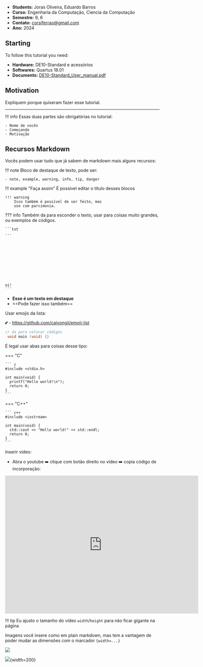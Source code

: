 - **Students:** Joras Oliveira, Eduardo Barros
- **Curso:** Engenharia da Computação, Ciencia da Computação
- **Semestre:** 9, 6
- **Contato:** corsiferrao@gmail.com
- **Ano:** 2024

## Starting

To follow this tutorial you need:

- **Hardware:** DE10-Standard e acessórios
- **Softwares:** Quartus 18.01
- **Documents:** [DE10-Standard_User_manual.pdf](https://github.com/Insper/DE10-Standard-v.1.3.0-SystemCD/tree/master/Manual)

## Motivation

Expliquem porque quiseram fazer esse tutorial.

----------------------------------------------

!!! info 
    Essas duas partes são obrigatórias no tutorial:
    
    - Nome de vocês
    - Começando
    - Motivação

## Recursos Markdown

Vocês podem usar tudo que já sabem de markdown mais alguns recursos:

!!! note 
    Bloco de destaque de texto, pode ser:
    
    - note, example, warning, info, tip, danger
    
!!! example "Faça assim"
    É possível editar o título desses blocos
    
    !!! warning
        Isso também é possível de ser feito, mas
        use com parcimonia.
    
??? info 
    Também da para esconder o texto, usar para coisas
    muito grandes, ou exemplos de códigos.
    
    ```txt
    ...
    
    
    
    
    
    
    
    
    
    
    
    oi!
    ```
    
- **Esse é um texto em destaque**
- ==Pode fazer isso também==

Usar emojis da lista:

:two_hearts: - https://github.com/caiyongji/emoji-list


```c
// da para colocar códigos
 void main (void) {}
```

É legal usar abas para coisas desse tipo:
    
=== "C"

    ``` c
    #include <stdio.h>

    int main(void) {
      printf("Hello world!\n");
      return 0;
    }
    ```

=== "C++"

    ``` c++
    #include <iostream>

    int main(void) {
      std::cout << "Hello world!" << std::endl;
      return 0;
    }
    ```

Inserir vídeo:

-  Abra o youtube :arrow_right: clique com botão direito no vídeo :arrow_right: copia código de incorporação:

<iframe width="630" height="450" src="https://www.youtube.com/embed/UIGsSLCoIhM" frameborder="0" allow="accelerometer; autoplay; clipboard-write; encrypted-media; gyroscope; picture-in-picture" allowfullscreen></iframe>

!!! tip
    Eu ajusto o tamanho do vídeo `width`/`height` para não ficar gigante na página
    
Imagens você insere como em plain markdown, mas tem a vantagem de poder mudar as dimensões com o marcador `{width=...}`
    
![](icon-elementos.png)

![](icon-elementos.png){width=200}
